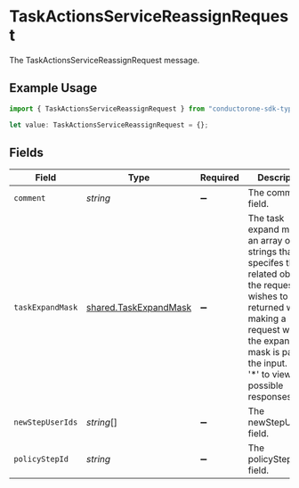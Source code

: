 # TaskActionsServiceReassignRequest

The TaskActionsServiceReassignRequest message.

## Example Usage

```typescript
import { TaskActionsServiceReassignRequest } from "conductorone-sdk-typescript/sdk/models/shared";

let value: TaskActionsServiceReassignRequest = {};
```

## Fields

| Field                                                                                                                                                                                                                         | Type                                                                                                                                                                                                                          | Required                                                                                                                                                                                                                      | Description                                                                                                                                                                                                                   |
| ----------------------------------------------------------------------------------------------------------------------------------------------------------------------------------------------------------------------------- | ----------------------------------------------------------------------------------------------------------------------------------------------------------------------------------------------------------------------------- | ----------------------------------------------------------------------------------------------------------------------------------------------------------------------------------------------------------------------------- | ----------------------------------------------------------------------------------------------------------------------------------------------------------------------------------------------------------------------------- |
| `comment`                                                                                                                                                                                                                     | *string*                                                                                                                                                                                                                      | :heavy_minus_sign:                                                                                                                                                                                                            | The comment field.                                                                                                                                                                                                            |
| `taskExpandMask`                                                                                                                                                                                                              | [shared.TaskExpandMask](../../../sdk/models/shared/taskexpandmask.md)                                                                                                                                                         | :heavy_minus_sign:                                                                                                                                                                                                            | The task expand mask is an array of strings that specifes the related objects the requester wishes to have returned when making a request where the expand mask is part of the input. Use '*' to view all possible responses. |
| `newStepUserIds`                                                                                                                                                                                                              | *string*[]                                                                                                                                                                                                                    | :heavy_minus_sign:                                                                                                                                                                                                            | The newStepUserIds field.                                                                                                                                                                                                     |
| `policyStepId`                                                                                                                                                                                                                | *string*                                                                                                                                                                                                                      | :heavy_minus_sign:                                                                                                                                                                                                            | The policyStepId field.                                                                                                                                                                                                       |